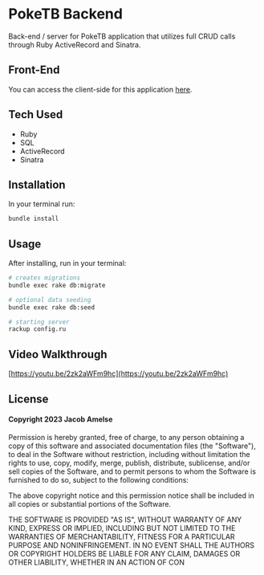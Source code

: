 # PokeTB Backend
Back-end / server for PokeTB application that utilizes full CRUD calls through Ruby ActiveRecord and Sinatra.

## Front-End
You can access the client-side for this application [here](https://github.com/Jamelse/PokeTB-client).

## Tech Used
- Ruby
- SQL
- ActiveRecord
- Sinatra

## Installation
In your terminal run:
```sh
bundle install
```

## Usage
After installing, run in your terminal:
```sh
# creates migrations
bundle exec rake db:migrate

# optional data seeding
bundle exec rake db:seed

# starting server
rackup config.ru
```

## Video Walkthrough
[https://youtu.be/2zk2aWFm9hc](https://youtu.be/2zk2aWFm9hc)

## License
#### Copyright 2023 Jacob Amelse
Permission is hereby granted, free of charge, to any person obtaining a copy of this software and associated documentation files (the "Software"), to deal in the Software without restriction, including without limitation the rights to use, copy, modify, merge, publish, distribute, sublicense, and/or sell copies of the Software, and to permit persons to whom the Software is furnished to do so, subject to the following conditions:

The above copyright notice and this permission notice shall be included in all copies or substantial portions of the Software.

THE SOFTWARE IS PROVIDED "AS IS", WITHOUT WARRANTY OF ANY KIND, EXPRESS OR IMPLIED, INCLUDING BUT NOT LIMITED TO THE WARRANTIES OF MERCHANTABILITY, FITNESS FOR A PARTICULAR PURPOSE AND NONINFRINGEMENT. IN NO EVENT SHALL THE AUTHORS OR COPYRIGHT HOLDERS BE LIABLE FOR ANY CLAIM, DAMAGES OR OTHER LIABILITY, WHETHER IN AN ACTION OF CON